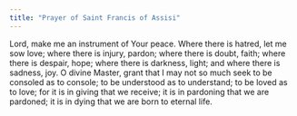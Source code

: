 ```yaml
---
title: "Prayer of Saint Francis of Assisi"
---
```


Lord, make me an instrument of Your peace. Where there is hatred, let me sow love; where there is injury, pardon; where there is doubt, faith; where there is despair, hope; where there is darkness, light; and where there is sadness, joy. O divine Master, grant that I may not so much seek to be consoled as to console; to be understood as to understand; to be loved as to love; for it is in giving that we receive; it is in pardoning that we are pardoned; it is in dying that we are born to eternal life.
